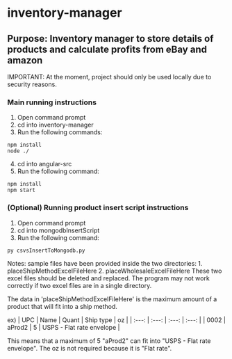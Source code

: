 # inventory-manager
## Purpose: Inventory manager to store details of products and calculate profits from eBay and amazon

IMPORTANT: At the moment, project should only be used locally due to security reasons.

### Main running instructions
1. Open command prompt
2. cd into inventory-manager
3. Run the following commands:
```
npm install
node ./
```
4. cd into angular-src
5. Run the following command:
```
npm install
npm start
```

### (Optional) Running product insert script instructions
1. Open command prompt
2. cd into mongodbInsertScript
3. Run the following command:
```
py csvsInsertToMongodb.py
```

Notes: sample files have been provided inside the two directories:
    1. placeShipMethodExcelFileHere
    2. placeWholesaleExcelFileHere
These two excel files should be deleted and replaced. The program may not work correctly if two excel files are in a single directory.

The data in 'placeShipMethodExcelFileHere' is the maximum amount of a product that will fit into a ship method.

ex) 
| UPC   | Name      | Quant | Ship type                 | oz |
| :---: | :---:     | :---: | :---:                     |
| 0002  | aProd2    | 5     | USPS - Flat rate envelope |

This means that a maximum of 5 "aProd2" can fit into "USPS - Flat rate envelope". The oz is not required because it is "Flat rate".